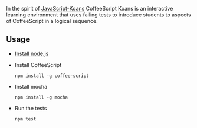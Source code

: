 In the spirit of [JavaScript-Koans](https://github.com/liammclennan/JavaScript-Koans) CoffeeScript Koans is an interactive learning environment that uses failing tests to introduce students to aspects of CoffeeScript in a logical sequence.

Usage
----

* [Install node.js](https://github.com/joyent/node/wiki/Installation)
* Install CoffeeScript

    ```npm install -g coffee-script```

* Install mocha

    ```npm install -g mocha```

* Run the tests

    ```npm test```



